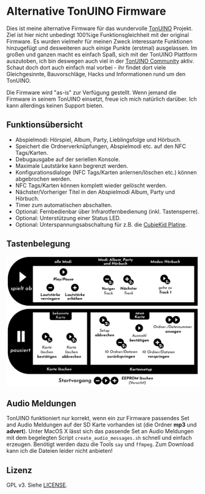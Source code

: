 Alternative TonUINO Firmware
============================

Dies ist meine alternative Firmware für das wundervolle [TonUINO](https://www.voss.earth/tonuino/) Projekt. Ziel ist hier nicht unbedingt 100%ige Funktionsgleichheit mit der original Firmware. Es wurden vielmehr für meinen Zweck interessante Funktionen hinzugefügt und desweiteren auch einige Punkte (erstmal) ausgelassen. Im großen und ganzen macht es einfach Spaß, sich mit der TonUINO Plattform auszutoben, ich bin deswegen auch viel in der [TonUINO Community](https://discourse.voss.earth/) aktiv. Schaut doch dort auch einfach mal vorbei - ihr findet dort viele Gleichgesinnte, Bauvorschläge, Hacks und Informationen rund um den TonUINO.

Die Firmware wird "as-is" zur Verfügung gestellt. Wenn jemand die Firmware in seinem TonUINO einsetzt, freue ich mich natürlich darüber. Ich kann allerdings keinen Support bieten.

## Funktionsübersicht

- Abspielmodi: Hörspiel, Album, Party, Lieblingsfolge und Hörbuch.
- Speichert die Ordnerverknüpfungen, Abspielmodi etc. auf den NFC Tags/Karten.
- Debugausgabe auf der seriellen Konsole.
- Maximale Lautstärke kann begrenzt werden.
- Konfigurationsdialoge (NFC Tags/Karten anlernen/löschen etc.) können abgebrochen werden.
- NFC Tags/Karten können komplett wieder gelöscht werden.
- Nächster/Vorheriger Titel in den Abspielmodi Album, Party und Hörbuch.
- Timer zum automatischen abschalten.
- Optional: Fernbedienbar über Infrarotfernbedienung (inkl. Tastensperre).
- Optional: Unterstützung einer Status LED.
- Optional: Unterspannungsabschaltung für z.B. die [CubieKid Platine](https://www.thingiverse.com/thing:3148200).

## Tastenbelegung

![Tastenbelegung](usage_cheat_sheet_de.png)

## Audio Meldungen

TonUINO funktioniert nur korrekt, wenn ein zur Firmware passendes Set and Audio Meldungen auf der SD Karte vorhanden ist (die Ordner **mp3** und **advert**). Unter MacOS X lässt sich das passende Set an Audio Meldungen mit dem begelegten Script `create_audio_messages.sh` schnell und einfach erzeugen. Benötigt werden dazu die Tools `say` und `ffmpeg`. Zum Download kann ich die Dateien leider nicht anbieten!

## Lizenz

GPL v3. Siehe [LICENSE](../LICENSE.md).
